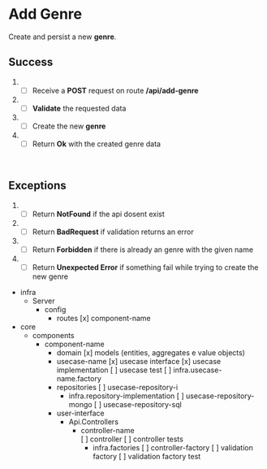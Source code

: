 # Add Genre

Create and persist a new **genre**.

## Success

1. - [ ] Receive a **POST** request on route **/api/add-genre**
2. - [ ] **Validate** the requested data
3. - [ ] Create the new **genre** 
4. - [ ] Return **Ok** with the created genre data
<br/>

## Exceptions

1. - [ ] Return **NotFound** if the api dosent exist
2. - [ ] Return **BadRequest** if validation returns an error
3. - [ ] Return **Forbidden** if there is already an genre with the given name 
4. - [ ] Return **Unexpected Error** if something fail while trying to create the new genre

- infra
  - Server
    - config
      - routes
        [x] component-name  
- core
  - components
    - component-name
      - domain
        [x] models (entities, aggregates e value objects)        
      - usecase-name
        [x] usecase interface
        [x] usecase implementation
        [ ] usecase test
        [ ] infra.usecase-name.factory
      - repositories
        [ ] usecase-repository-i
        - infra.repository-implementation
          [ ] usecase-repository-mongo
          [ ] usecase-repository-sql   
      - user-interface
          - Api.Controllers
              - controller-name           
                    [ ] controller
                    [ ] controller tests                    
                  - infra.factories
                    [ ] controller-factory
                    [ ] validation factory
                    [ ] validation factory test   